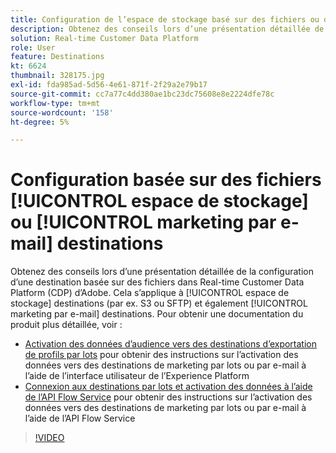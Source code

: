 ```yaml
---
title: Configuration de l’espace de stockage basé sur des fichiers ou desde destinations de marketing par e-mail
description: Obtenez des conseils lors d’une présentation détaillée de la configuration d’une destination basée sur des fichiers dans la plateforme de données clients en temps réel d’Adobe. Cela s’applique aux destinations de stockage dans le cloud (par exemple, S3 ou SFTP) et également aux destinations de marketing par e-mail.
solution: Real-time Customer Data Platform
role: User
feature: Destinations
kt: 6624
thumbnail: 328175.jpg
exl-id: fda985ad-5d56-4e61-871f-2f29a2e79b17
source-git-commit: cc7a77c4dd380ae1bc23dc75608e8e2224dfe78c
workflow-type: tm+mt
source-wordcount: '158'
ht-degree: 5%

---
```


# Configuration basée sur des fichiers [!UICONTROL espace de stockage] ou [!UICONTROL marketing par e-mail] destinations

Obtenez des conseils lors d’une présentation détaillée de la configuration d’une destination basée sur des fichiers dans Real-time Customer Data Platform (CDP) d’Adobe. Cela s’applique à [!UICONTROL espace de stockage] destinations (par ex. S3 ou SFTP) et également [!UICONTROL marketing par e-mail] destinations. Pour obtenir une documentation du produit plus détaillée, voir :

* [Activation des données d’audience vers des destinations d’exportation de profils par lots](https://experienceleague.adobe.com/docs/experience-platform/destinations/ui/activate/activate-batch-profile-destinations.html) pour obtenir des instructions sur l’activation des données vers des destinations de marketing par lots ou par e-mail à l’aide de l’interface utilisateur de l’Experience Platform
* [Connexion aux destinations par lots et activation des données à l’aide de l’API Flow Service](https://experienceleague.adobe.com/docs/experience-platform/destinations/api/connect-activate-batch-destinations.html) pour obtenir des instructions sur l’activation des données vers des destinations de marketing par lots ou par e-mail à l’aide de l’API Flow Service

>[!VIDEO](https://video.tv.adobe.com/v/328175/?quality=12&learn=on)
